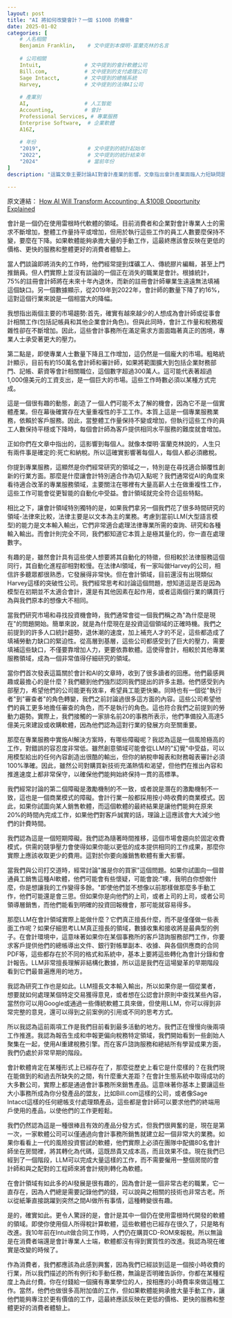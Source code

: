 ```yaml
---
layout: post
title: "AI 將如何改變會計？一個 $100B 的機會"
date: 2025-01-02
categories: [
    # 人名相關
    Benjamin Franklin,    # 文中提到本傑明·富蘭克林的名言
    
    # 公司相關
    Intuit,              # 文中提到的會計軟體公司
    Bill.com,            # 文中提到的支付處理公司
    Sage Intacct,        # 文中提到的總帳系統
    Harvey,              # 文中提到的法律AI公司
    
    # 產業別
    AI,                  # 人工智能
    Accounting,          # 會計
    Professional Services, # 專業服務
    Enterprise Software,  # 企業軟體
    A16Z,
    
    # 年份
    "2019",               # 文中提到的統計起始年
    "2022",               # 文中提到的統計結束年
    "2024"                # 當前年份
]
description: "這篇文章主要討論AI對會計產業的影響。文章指出會計產業面臨人力短缺問題，75%的註冊會計師將在未來十年內退休，同時2019-2022年間會計師數量下降了16%。然而工作量卻在增加，造成產業壓力。文章認為AI技術可以協助解決這個問題，特別是在數據收集、研究工作等方面。不過由於會計工作要求高度準確性，AI實施仍面臨一些挑戰。文章也討論了會計軟體的發展歷史，指出目前仍在使用較老舊的系統，AI的導入可望帶來更有效率且經濟的服務。"

---
```


<span class="original-link">原文連結： [How AI Will Transform Accounting: A $100B Opportunity Explained
](https://www.youtube.com/watch?v=OPRJI8Djfq8&ab_channel=a16z)</span>


會計是一個仍在使用雷根時代軟體的領域。目前消費者和企業對會計專業人士的需求不斷增加，整體工作量持平或增加，但用於執行這些工作的員工人數要麼保持不變，要麼在下降。如果軟體能夠承擔大量的手動工作，這最終應該會反映在更低的價格、更快的服務和整體更好的消費者體驗上。

當人們談論即將消失的工作時，他們經常提到煤礦工人、傳統膠片編輯，甚至上門推銷員。但人們實際上並沒有談論的一個正在消失的職業是會計。根據統計，75%的註冊會計師將在未來十年內退休，而新的註冊會計師畢業生遠遠無法填補這個缺口。另一個數據顯示，從2019年到2022年，會計師的數量下降了約16%，這對這個行業來說是一個相當大的降幅。

我想指出兩個主要的市場趨勢:首先，確實有越來越少的人想成為會計師或從事會計相關工作(包括記帳員和其他企業會計角色)。但與此同時，會計工作量和稅務複雜性卻在不斷增加。因此，這些會計事務所在滿足需求方面面臨著真正的困境，專業人士承受著更大的壓力。

第二點是，即使專業人士數量下降且工作增加，這仍然是一個龐大的市場。粗略統計顯示，目前有約150萬名會計師和審計師，如果將範圍擴大到包括企業財務部門、記帳、薪資等會計相關職位，這個數字超過300萬人。這可能代表著超過1,000億美元的工資支出，是一個巨大的市場。這些工作時數必須以某種方式完成。

這是一個很有趣的動態，創造了一個人們可能不太了解的機會，因為它不是一個實體產業。但在幕後確實存在大量重複性的手工工作。本質上這是一個專業服務業務，依賴於客戶服務。因此，當整體工作量保持不變或增加，但執行這些工作的員工人數保持平穩或下降時，每個會計師為客戶提供相同水平服務的難度就會增加。

正如你們在文章中指出的，這影響到每個人。就像本傑明·富蘭克林說的，人生只有兩件事是確定的:死亡和納稅。所以這確實影響著每個人，每個人都必須繳稅。

你提到專業服務，這顯然是你們經常研究的領域之一，特別是在尋找適合顛覆性創新的行業方面。那麼是什麼讓會計特別適合作為切入點呢？我們通常從AI的角度來看待適合改革的專業服務領域，主要關注在哪裡有大量高薪人士在做重複性工作，這些工作可能會從更智能的自動化中受益。會計領域就完全符合這些特點。

相比之下，讓會計領域特別獨特的是，如果我們拿另一個我們花了很多時間研究的領域-法律來比較，法律主要是以文本為主的業務。考慮到當前LLM(大型語言模型)的能力是文本輸入輸出，它們非常適合處理法律專業所需的查詢、研究和各種輸入輸出。而會計則完全不同，我們都知道它本質上是極其量化的，你一直在處理數字。

有趣的是，雖然會計具有這些使人想要將其自動化的特徵，但相較於法律服務這個同行，其自動化進程卻相對較慢。在法律AI領域，有一家叫做Harvey的公司，相信許多聽眾都很熟悉，它發展得非常快。但在會計領域，目前還沒有出現類似Harvey這樣的突破性公司。我們經常思考和討論這個問題，想知道這是否是因為模型在初期並不太適合會計，還是有其他因素在起作用，或者這兩個行業的購買行為與我們原本的想像大不相同。

當我們研究市場和尋找投資機會時，我們通常會從一個我們稱之為"為什麼是現在"的問題開始。簡單來說，就是為什麼現在是投資這個領域的正確時機。我們之前提到的許多人口統計趨勢，退休潮的速度，加上補充人才的不足，這些都造成了填補勞動力缺口的緊迫性。從高層到基層，這些公司都感受到了巨大的壓力，需要填補這些缺口，不僅要靠增加人力，更要依靠軟體。這使得會計，相較於其他專業服務領域，成為一個非常值得仔細研究的領域。

當你們首次發表這篇關於會計和AI的文章時，收到了很多讀者的回應。他們最感興趣或最擔心的是什麼？我們聽到他們強烈認同我們提出的許多主題。他們感受到內部壓力，希望他們的公司能更有效率，希望員工能更快樂。同時也有一個從"執行者"到"審查者"的角色轉變，我們之前討論過很多這方面的內容。這些公司希望他們的員工更多地擔任審查的角色，而不是執行的角色。這也符合我們之前提到的勞動力趨勢。實際上，我們接觸的一家排名前20的事務所表示，他們準備投入高達5億美元來建設或收購軟體，因為他們認為這對行業的發展方向至關重要。

那麼在專業服務中實施AI解決方案時，有哪些障礙呢？我認為這是一個風險極高的工作，對錯誤的容忍度非常低。雖然創意領域可能會從LLM的"幻覺"中受益，可以用模型給出的任何內容創造出很酷的輸出，但你的納稅申報表和財務報表審計必須100%準確。因此，雖然公司對購買新技術充滿熱情和渴望，但他們在推出內容和推進速度上都非常保守，以確保他們能夠始終保持一貫的高標準。

我們經常討論的第二個障礙是激勵機制的不一致，或者說是潛在的激勵機制不一致，這也是一個商業模式的障礙。會計行業一般都採用按小時收費的商業模式。因此，如果你試圖向某人銷售軟體，而這個軟體的最終結果是讓他們能夠在原來20%的時間內完成工作，如果他們對客戶誠實的話，理論上這應該會大大減少他們的計費時間。

我們認為這是一個短期障礙。我們認為隨著時間推移，這個市場會趨向於固定收費模式，供需的競爭壓力會使得如果你能以更低的成本提供相同的工作成果，那麼你實際上應該收取更少的費用。這對於你要向誰銷售軟體有重大影響。

當我們與公司打交道時，經常討論"誰是你的買家"這個問題。如果你試圖向一個普通員工銷售這種AI軟體，他們可能會有些懷疑，可能會說:"噢，我明白你想做什麼，你是想讓我的工作變得多餘。"即使他們並不想像以前那樣做那麼多手動工作，他們可能還是會三思。但如果你是向他們的上司，或者上司的上司，或者公司領導層銷售，而他們能看到明確的投資回報機會，那可能就容易得多。

那麼LLM在會計領域實際上能做什麼？它們真正擅長什麼，而不是僅僅做一些表面工作呢？如果仔細思考LLM真正擅長的領域，數據收集和接收將是最典型的例子。在會計環境中，這意味著如果你在某個事務所的客戶諮詢服務部門工作，你要求客戶提供他們的總帳導出文件、銀行對帳單副本、收據、與各個供應商的合同PDF等，這些都存在於不同的格式和系統中，基本上要將這些轉化為會計分錄和會計報告。LLM非常擅長理解非結構化數據，所以這是我們在這場變革的早期階段看到它們最普遍應用的地方。

我認為研究工作也是如此。LLM擅長文本輸入輸出，所以如果你是一個從業者，想要就如何處理某個特定交易獲得意見，或者想在公認會計原則中查找某些內容，當然你可以用Google或通過一些傳統軟體工具來做，但使用LLM，你可以得到非常完整的意見，還可以得到之前案例的引用或不同的思考方式。

所以我認為這前兩項工作是我們目前看到最多活動的地方。我們正在慢慢向後兩項工作推進。我認為報告生成和申報更偏向稅務特定領域，我們開始看到一些創始人聚集在一起，使用AI重建稅務引擎。而在客戶諮詢服務和總結所有學習成果方面，我們仍處於非常早期的階段。

會計軟體肯定在某種形式上已經存在了，那麼從歷史上看它是什麼樣的？在我們現在能做到的和過去所缺失的之間，有什麼重大差距？在會計生態系統中取得成功的大多數公司，實際上都是通過會計事務所來銷售產品。這意味著你基本上要讓這些大小事務所成為你分發產品的盟友，比如Bill.com這樣的公司，或者像Sage Intacct這樣的任何總帳支付處理類產品，這些都是會計師可以要求他們的終端用戶使用的產品，以使他們的工作更輕鬆。

我們仍然認為這是一種很棒且有效的產品分發方式，但我們很興奮的是，現在是第一次，一家軟體公司可以僅通過向會計事務所銷售就建立起一個非常大的業務。如果你看看上一代的風險投資嘗試的軟體，他們實際上必須在團隊中配備80名會計師坐在房間裡，將其轉化為代碼，這既昂貴又成本高，而且效果不佳。現在我們已經到了一個階段，LLM可以完成大量這樣的工作，而不需要僱用一整個房間的會計師和與之配對的工程師來將會計規則轉化為軟體。

在會計領域有如此多的AI發展是很有趣的，因為會計是一個非常古老的職業，它一直存在，因為人們總是需要記錄他們的錢，可以說與之相關的技術也非常古老。所以從紙筆直接跳躍到突然之間AI做所有事情，這種轉變很有趣。

是的，確實如此。更令人驚訝的是，會計是其中一個仍在使用雷根時代開發的軟體的領域。即使你使用個人所得稅計算軟體，這些軟體也已經存在很久了，只是略有改進。我10年前在Intuit做合同工作時，人們仍在購買CD-ROM來報稅。所以無論是在消費者端還是會計專業人士端，軟體都沒有得到實質性的改進。我認為現在確實是改變的時候了。

作為消費者，我們都應該為此感到興奮，因為我們已經談到這是一個按小時收費的行業，所以我們描述的所有例行和手動任務，無論是否明確告訴你，你都在某種程度上為此付費。你在付錢給一個擁有專業學位的人，按相應的小時費率來做這種工作。當然，他們也做很多高附加值的工作，但如果軟體能夠承擔大量手動工作，讓他們能夠專注於更有價值的工作，這最終應該反映在更低的價格、更快的服務和整體更好的消費者體驗上。